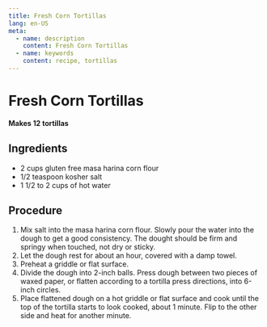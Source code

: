 ```yaml
---
title: Fresh Corn Tortillas
lang: en-US
meta:
  - name: description
    content: Fresh Corn Tortillas
  - name: keywords
    content: recipe, tortillas
---
```


# Fresh Corn Tortillas
**Makes 12 tortillas**

## Ingredients
* 2 cups gluten free masa harina corn flour
* 1/2 teaspoon kosher salt
* 1 1/2 to 2 cups of hot water

## Procedure
1. Mix salt into the masa harina corn flour. Slowly pour the water into the dough to get a good consistency. The dought should be firm and springy when touched, not dry or sticky.
2. Let the dough rest for about an hour, covered with a damp towel.
3. Preheat a griddle or flat surface.
4. Divide the dough into 2-inch balls. Press dough between two pieces of waxed paper, or flatten according to a tortilla press directions, into 6-inch circles.
5. Place flattened dough on a hot griddle or flat surface and cook until the top of the tortilla starts to look cooked, about 1 minute. Flip to the other side and heat for another minute.